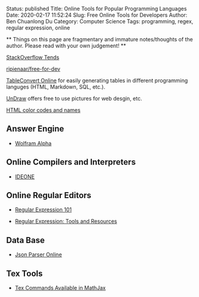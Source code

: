 Status: published
Title: Online Tools for Popular Programming Languages
Date: 2020-02-17 11:52:24
Slug: Free Online Tools for Developers
Author: Ben Chuanlong Du
Category: Computer Science
Tags: programming, regex, regular expression, online

**
Things on this page are fragmentary and immature notes/thoughts of the author.
Please read with your own judgement!
**




[StackOverflow Tends](https://insights.stackoverflow.com/trends)

[ripienaar/free-for-dev](https://github.com/ripienaar/free-for-dev)

[TableConvert Online](https://tableconvert.com/) 
for easily generating tables in different programming languges (HTML, Markdown, SQL, etc.).

[UnDraw](https://undraw.co/) offers free to use pictures for web desgin, etc.

[HTML color codes and names](https://www.computerhope.com/htmcolor.htm)

## Answer Engine

- [Wolfram Alpha](http://www.wolframalpha.com/)

## Online Compilers and Interpreters

- [IDEONE](http://ideone.com/)

## Online Regular Editors

- [Regular Expression 101](https://regex101.com/)

- [Regular Expression: Tools and Resources](http://www.hongkiat.com/blog/regular-expression-tools-resources/)

## Data Base

- [Json Parser Online](http://json.parser.online.fr/)

## Tex Tools

- [Tex Commands Available in MathJax](http://www.onemathematicalcat.org/MathJaxDocumentation/TeXSyntax.htm)
